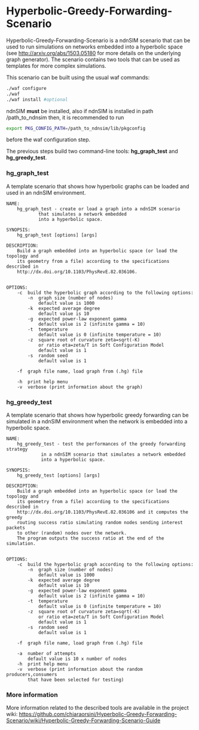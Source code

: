 Hyperbolic-Greedy-Forwarding-Scenario
=====================================

Hyperbolic-Greedy-Forwarding-Scenario is a ndnSIM scenario that can be used to run simulations on networks embedded into a hyperbolic space (see http://arxiv.org/abs/1503.05180 for more details on the underlying graph generator).
The scenario contains two tools that can be used as templates for more complex simulations.

This scenario can be built using the usual waf commands:
```bash
./waf configure
./waf
./waf install #optional
```
ndnSIM **must** be installed, also if ndnSIM is installed in path /path_to_ndnsim then, it is recommended to run
```bash
export PKG_CONFIG_PATH=/path_to_ndnsim/lib/pkgconfig
``` 
before the waf configuration step.

The previous steps build two command-line tools: **hg_graph_test** and **hg_greedy_test**.

### hg_graph_test
A template scenario that shows how hyperbolic graphs can be loaded and used in an ndnSIM environment. 

```
NAME: 
	hg_graph_test - create or load a graph into a ndnSIM scenario 
			that simulates a network embedded
			into a hyperbolic space.

SYNOPSIS: 
	hg_graph_test [options] [args] 

DESCRIPTION:
	Build a graph embedded into an hyperbolic space (or load the topology and
	its geometry from a file) according to the specifications described in
	http://dx.doi.org/10.1103/PhysRevE.82.036106.


OPTIONS:
	-c	build the hyperbolic graph according to the following options:
		-n	graph size (number of nodes)
			default value is 1000
		-k	expected average degree
			default value is 10
		-g	expected power-law exponent gamma
			default value is 2 (infinite gamma = 10)
		-t	temperature
			default value is 0 (infinite temperature = 10)
		-z	square root of curvature zeta=sqrt(-K)
			or ratio eta=zeta/T in Soft Configuration Model
			default value is 1
		-s	random seed
			default value is 1

	-f	graph file name, load graph from (.hg) file

	-h	print help menu
	-v	verbose (print information about the graph)
```

### hg_greedy_test
A template scenario that shows how hyperbolic greedy forwarding can be simulated in a ndnSIM environment when the network
is embedded into a hyperbolic space.
```
NAME: 
	hg_greedy_test - test the performances of the greedy forwarding strategy
			 in a ndnSIM scenario that simulates a network embedded
			 into a hyperbolic space.

SYNOPSIS: 
	hg_greedy_test [options] [args] 

DESCRIPTION:
	Build a graph embedded into an hyperbolic space (or load the topology and
	its geometry from a file) according to the specifications described in
	http://dx.doi.org/10.1103/PhysRevE.82.036106 and it computes the greedy
	routing success ratio simulating random nodes sending interest packets
	to other (random) nodes over the network.
	The program outputs the success ratio at the end of the simulation.


OPTIONS:
	-c	build the hyperbolic graph according to the following options:
		-n	graph size (number of nodes)
			default value is 1000
		-k	expected average degree
			default value is 10
		-g	expected power-law exponent gamma
			default value is 2 (infinite gamma = 10)
		-t	temperature
			default value is 0 (infinite temperature = 10)
		-z	square root of curvature zeta=sqrt(-K)
			or ratio eta=zeta/T in Soft Configuration Model
			default value is 1
		-s	random seed
			default value is 1

	-f	graph file name, load graph from (.hg) file

	-a	number of attempts
		default value is 10 x number of nodes
	-h	print help menu
	-v	verbose (print information about the random producers,consumers
		that have been selected for testing)

```

### More information
More information related to the described tools are available in the project wiki:
https://github.com/chiaraorsini/Hyperbolic-Greedy-Forwarding-Scenario/wiki/Hyperbolic-Greedy-Forwarding-Scenario-Guide
